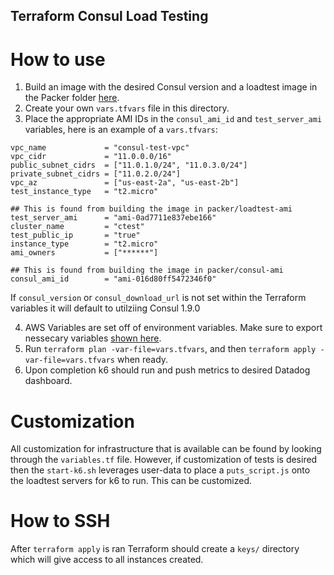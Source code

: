 ## Terraform Consul Load Testing

# How to use
1. Build an image with the desired Consul version and a loadtest image in the Packer folder [here](../packer).
2. Create your own `vars.tfvars` file in this directory.
3. Place the appropriate AMI IDs in the `consul_ami_id` and `test_server_ami` variables, here is an example of a `vars.tfvars`:
```
vpc_name             = "consul-test-vpc"
vpc_cidr             = "11.0.0.0/16"
public_subnet_cidrs  = ["11.0.1.0/24", "11.0.3.0/24"]
private_subnet_cidrs = ["11.0.2.0/24"]
vpc_az               = ["us-east-2a", "us-east-2b"]
test_instance_type   = "t2.micro"

## This is found from building the image in packer/loadtest-ami
test_server_ami      = "ami-0ad7711e837ebe166"
cluster_name         = "ctest"
test_public_ip       = "true"
instance_type        = "t2.micro"
ami_owners           = ["******"]

## This is found from building the image in packer/consul-ami
consul_ami_id        = "ami-016d80ff5472346f0"
```

If `consul_version` or `consul_download_url` is not set within the Terraform variables it will default to utilziing Consul 1.9.0 

4. AWS Variables are set off of environment variables. Make sure to export nessecary variables [shown here](https://registry.terraform.io/providers/hashicorp/aws/latest/docs#environment-variables).
5. Run `terraform plan -var-file=vars.tfvars`, and then `terraform apply -var-file=vars.tfvars` when ready.
6. Upon completion k6 should run and push metrics to desired Datadog dashboard. 

# Customization 
All customization for infrastructure that is available can be found by looking through the `variables.tf` file. However, if customization of tests is desired then the `start-k6.sh` leverages user-data to place a `puts_script.js` onto the loadtest servers for k6 to run. This can be customized.

# How to SSH
After `terraform apply` is ran Terraform should create a `keys/` directory which will give access to all instances created. 
